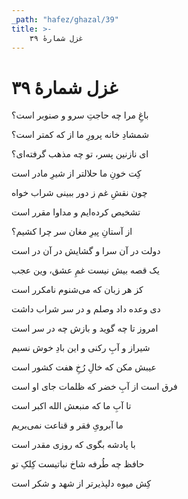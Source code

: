 ```yaml
---
_path: "hafez/ghazal/39"
title: >-
    غزل شمارهٔ ۳۹
---
```

# غزل شمارهٔ ۳۹

<div class="b" id="bn1"><div class="m1"><p>باغِ مرا چه حاجتِ سرو و صنوبر است؟</p></div>
<div class="m2"><p>شمشادِ خانه پرورِ ما از که کمتر است؟</p></div></div>
<div class="b" id="bn2"><div class="m1"><p>ای نازنین پسر، تو چه مذهب گرفته‌ای؟</p></div>
<div class="m2"><p>کِت خونِ ما حلالتر از شیرِ مادر است</p></div></div>
<div class="b" id="bn3"><div class="m1"><p>چون نقشِ غم ز دور ببینی شراب خواه</p></div>
<div class="m2"><p>تشخیص کرده‌ایم و مداوا مقرر است</p></div></div>
<div class="b" id="bn4"><div class="m1"><p>از آستانِ پیرِ مغان سر چرا کشیم؟</p></div>
<div class="m2"><p>دولت در آن سرا و گشایش در آن در است</p></div></div>
<div class="b" id="bn5"><div class="m1"><p>یک قصه بیش نیست غمِ عشق، وین عجب</p></div>
<div class="m2"><p>کز هر زبان که می‌شنوم نامکرر است</p></div></div>
<div class="b" id="bn6"><div class="m1"><p>دی وعده داد وصلم و در سر شراب داشت</p></div>
<div class="m2"><p>امروز تا چه گوید و بازش چه در سر است</p></div></div>
<div class="b" id="bn7"><div class="m1"><p>شیراز و آبِ رکنی و این بادِ خوش نسیم</p></div>
<div class="m2"><p>عیبش مکن که خالِ رُخِ هفت کشور است</p></div></div>
<div class="b" id="bn8"><div class="m1"><p>فرق است از آبِ خضر که ظلمات جای او است</p></div>
<div class="m2"><p>تا آبِ ما که منبعش الله اکبر است</p></div></div>
<div class="b" id="bn9"><div class="m1"><p>ما آبرویِ فقر و قناعت نمی‌بریم</p></div>
<div class="m2"><p>با پادشه بگوی که روزی مقدر است</p></div></div>
<div class="b" id="bn10"><div class="m1"><p>حافظ چه طُرفه شاخ نباتیست کِلکِ تو</p></div>
<div class="m2"><p>کِش میوه دلپذیرتر از شهد و شکر است</p></div></div>
